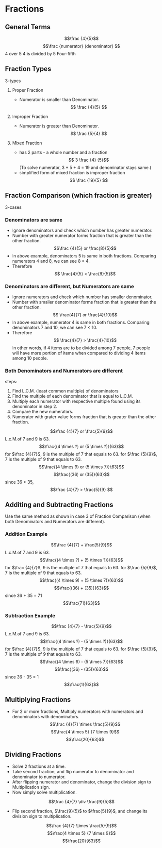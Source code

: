 # Fractions

## General Terms

$$\frac {4}{5}$$
$$\frac {numerator} {denominator} $$
4 over 5
4 is divided by 5
Four-fifth

## Fraction Types

3-types

1. Proper Fraction

   - Numerator is smaller than Denominator.
     $$ \frac {4}{5} $$

2. Improper Fraction

   - Numerator is greater than Denominator.
     $$ \frac {5}{4} $$

3. Mixed Fraction
   - has 2 parts - a whole number and a fraction
     $$ 3 \frac {4} {5}$$
     (To solve numerator, 3 \* 5 + 4 = 19 and denominator stays same.)
   - simplified form of mixed fraction is improper fraction
     $$ \frac {19}{5} $$

## Fraction Comparison (which fraction is greater)

3-cases

### Denominators are same

- Ignore denominators and check which number has greater numerator.
- Number with greater numerator forms fraction that is greater than the other fraction.
  $$\frac {4}{5} or \frac{8}{5}$$
- In above example, denominators 5 is same in both fractions. Comparing numerators 4 and 8, we can see 8 > 4.
- Therefore
  $$ \frac{4}{5} < \frac{8}{5}$$

### Denominators are different, but Numerators are same

- Ignore numerators and check which number has smaller denominator.
- Number with smaller denominator forms fraction that is greater than the other fraction.
  $$ \frac{4}{7} or \frac{4}{10}$$
- In above example, numerator 4 is same in both fractions. Comparing denominators 7 and 10, we can see 7 < 10.
- Therefore
  $$ \frac{4}{7} > \frac{4}{10}$$
  In other words, if 4 items are to be divided among 7 people, 7 people will have more portion of items when compared to dividing 4 items among 10 people.

### Both Denominators and Numerators are different

steps:

1. Find L.C.M. (least common multiple) of denominators
2. Find the multiple of each denominator that is equal to L.C.M.
3. Multiply each numerator with respective multiple found using its denominator in step 2.
4. Compare the new numerators.
5. Numerator with grater value forms fraction that is greater than the other fraction.

$$\frac {4}{7} or \frac{5}{9}$$
L.c.M.of 7 and 9 is 63.
$$\frac{(4 \times ?) or (5 \times ?)}{63}$$
for $\frac {4}{7}$, 9 is the multiple of 7 that equals to 63.
for $\frac {5}{9}$, 7 is the multiple of 9 that equals to 63.
$$\frac{(4 \times 9) or (5 \times 7)}{63}$$
$$\frac{(36) or (35)}{63}$$
since 36 > 35,
$$\frac {4}{7} > \frac{5}{9} $$

## Additing and Subtracting Fractions

Use the same method as shown in case 3 of Fraction Comparison (when both Denominators and Numerators are different).

### Addition Example

$$\frac {4}{7} + \frac{5}{9}$$
L.c.M.of 7 and 9 is 63.
$$\frac{(4 \times ?) + (5 \times ?)}{63}$$
for $\frac {4}{7}$, 9 is the multiple of 7 that equals to 63.
for $\frac {5}{9}$, 7 is the multiple of 9 that equals to 63.
$$\frac{(4 \times 9) + (5 \times 7)}{63}$$
$$\frac{(36) + (35)}{63}$$
since 36 + 35 = 71
$$\frac{71}{63}$$

### Subtraction Example

$$\frac {4}{7} - \frac{5}{9}$$
L.c.M.of 7 and 9 is 63.
$$\frac{(4 \times ?) - (5 \times ?)}{63}$$
for $\frac {4}{7}$, 9 is the multiple of 7 that equals to 63.
for $\frac {5}{9}$, 7 is the multiple of 9 that equals to 63.
$$\frac{(4 \times 9) - (5 \times 7)}{63}$$
$$\frac{(36) - (35)}{63}$$
since 36 - 35 = 1
$$\frac{1}{63}$$

## Multiplying Fractions

- For 2 or more fractions, Multiply numerators with numerators and denominators with denominators.
  $$\frac {4}{7} \times \frac{5}{9}$$
  $$\frac{4 \times 5} {7 \times 9}$$
  $$\frac{20}{63}$$

## Dividing Fractions

- Solve 2 fractions at a time.
- Take second fraction, and flip numerator to denominator and denominator to numerator.
- After flipping numerator and denominator, change the division sign to Multiplication sign.
- Now simply solve multiplication.

$$\frac {4}{7} \div \frac{9}{5}$$

- Flip second fraction, $\frac{9}{5}$ to $\frac{5}{9}$, and change its division sign to multiplication.

$$\frac {4}{7} \times \frac{5}{9}$$
$$\frac{4 \times 5} {7 \times 9}$$
$$\frac{20}{63}$$
